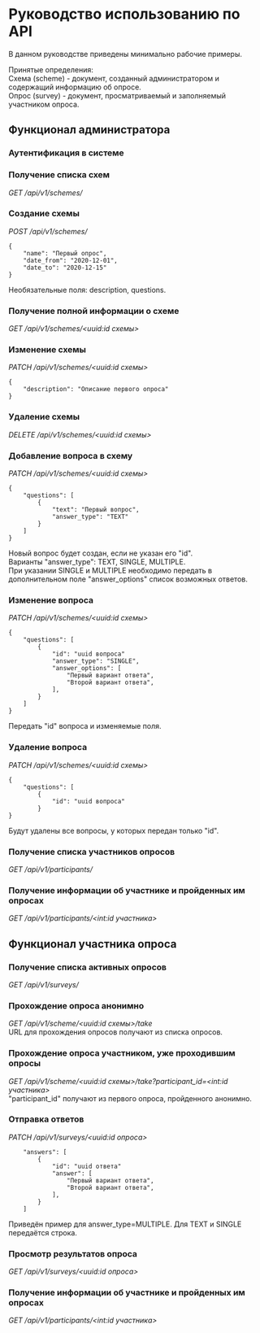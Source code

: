 # Руководство использованию по API
В данном руководстве приведены минимально рабочие примеры.

Принятые определения:  
Схема (scheme) - документ, созданный администратором и содержащий информацию об опросе.  
Опрос (survey) - документ, просматриваемый и заполняемый участником опроса.  

## Функционал администратора
### Аутентификация в системе

### Получение списка схем
*GET /api/v1/schemes/*
  
### Создание схемы
*POST /api/v1/schemes/*
```
{
    "name": "Первый опрос",
    "date_from": "2020-12-01",
    "date_to": "2020-12-15"
}
```
Необязательные поля: description, questions.
    
### Получение полной информации о схеме
*GET /api/v1/schemes/<uuid:id схемы>*
  
### Изменение схемы
*PATCH /api/v1/schemes/<uuid:id схемы>*
```
{
    "description": "Описание первого опроса"
}
```
    
### Удаление схемы
*DELETE /api/v1/schemes/<uuid:id схемы>*
    
### Добавление вопроса в схему
*PATCH /api/v1/schemes/<uuid:id схемы>*
```
{
    "questions": [
        {
            "text": "Первый вопрос",
            "answer_type": "TEXT"
        }
    ]
}
```
Новый вопрос будет создан, если не указан его "id".  
Варианты "answer_type": TEXT, SINGLE, MULTIPLE.  
При указании SINGLE и MULTIPLE необходимо передать в дополнительном поле "answer_options" список возможных ответов.  
      
### Изменение вопроса
*PATCH /api/v1/schemes/<uuid:id схемы>*
```
{
    "questions": [
        {
            "id": "uuid вопроса"
            "answer_type": "SINGLE",
            "answer_options": [
                "Первый вариант ответа",
                "Второй вариант ответа",
            ],
        }
    ]
}
```
Передать "id" вопроса и изменяемые поля.
    
### Удаление вопроса
*PATCH /api/v1/schemes/<uuid:id схемы>*
```
{
    "questions": [
        {
            "id": "uuid вопроса"
        }
}
```
Будут удалены все вопросы, у которых передан только "id".    

### Получение списка участников опросов
*GET /api/v1/participants/*

### Получение информации об участнике и пройденных им опросах
*GET /api/v1/participants/<int:id участника>*
    
  
## Функционал участника опроса
### Получение списка активных опросов
*GET /api/v1/surveys/*

### Прохождение опроса анонимно
*GET /api/v1/scheme/<uuid:id схемы>/take*  
URL для прохождения опросов получают из списка опросов.

### Прохождение опроса участником, уже проходившим опросы
*GET /api/v1/scheme/<uuid:id схемы>/take?participant_id=<int:id участника>*    
"participant_id" получают из первого опроса, пройденного анонимно.
  
### Отправка ответов
*PATCH /api/v1/surveys/<uuid:id опроса>*
```
    "answers": [
        {
            "id": "uuid ответа"
            "answer": [
                "Первый вариант ответа",
                "Второй вариант ответа",
            ],
        }
    ]
```  
Приведён пример для answer_type=MULTIPLE. Для TEXT и SINGLE передаётся строка.
           
### Просмотр результатов опроса
*GET /api/v1/surveys/<uuid:id опроса>*  
   
### Получение информации об участнике и пройденных им опросах
*GET /api/v1/participants/<int:id участника>*
     